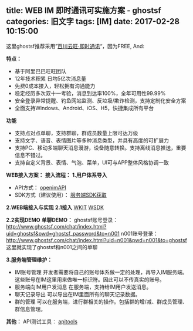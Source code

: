 title: WEB IM 即时通讯可实施方案 - ghostsf
categories: 旧文字
tags: [IM]
date: 2017-02-28 10:15:00
---
这里ghostsf推荐采用”[百川云旺·即时通讯](http://baichuan.taobao.com/product/im.htm?spm=a3c0d.8121653.1998907816.4.AsevqT)“，因为FREE, And:

**特点：**
-  基于阿里巴巴旺旺团队
-  12年技术积累 日均5亿次消息量
-  免费0成本接入，轻松拥有沟通能力
-  稳定经历多次双十一考验，消息到达率100%，全年可用性99.99%
-  安全登录异常提醒、钓鱼网站监测、反垃圾/欺诈检测，支持定制化安全方案
-  全面支持Windows、Android、iOS、H5，快捷集成所有平台

**功能**
-  支持点对点单聊，支持群聊，群成员数量上限可达万级
-  支持文字、语音、表情图片等多种消息类型，并具有高度的可扩展力
-  支持PC、移动多端聊天消息漫游，设备随意转换。支持离线消息推送，重要信息不错过。
-  支持自定义背景、表情、气泡、菜单，UI可与APP整体风格协调一致

**WEB接入方案：**
**接入流程：**
**1.用户体系导入**
- API方式：
[openimAPI](https://open.taobao.com/docs/api_list.htm?spm=a219a.7629065.0.0.sH5HpD&cid=20654)
- SDK方式（建议使用）：
[服务端SDK获取](http://baichuan.taobao.com/doc2/detail.htm?articleId=102556&docType=1&treeId=28)


**2.WEB端接入与实现**
**2.1接入**
 [WKIT](http://im.taobao.com/wkit_doc/?spm=a3c0d.7629140.0.0.wDvLTB)
 [WSDK](http://im.taobao.com/wsdk_doc/index.html)

**2.2实现DEMO**
 **单聊DEMO：**
 ghostsf账号登录：
 http://www.ghostsf.com/chat/index.html?uid=ghostsf&pwd=ghostsf_password&to=n001
 n001账号登录：
 http://www.ghostsf.com/chat/index.html?uid=n001&pwd=n001&to=ghostsf
 这里就实现了ghostsf和n001之间的单聊

**3.服务端管理维护：**
- IM账号管理
开发者需要将自己的账号体系做一定的处理，再导入IM服务端。这些账号在IM这里用来做唯一标识符。因此可以不传真实的账号。
- 服务端向IM用户发消息
在服务端，支持给IM用户发送消息。
- 聊天记录导出
可以导出在IM里面所有的聊天记录数据。
- 群的管理
可以在服务端，进行群相关的操作。包括群的增/减、群成员管理、群信息管理。 

**其他：**
API测试工具：
[apitools](http://open.taobao.com/apitools/apiTools.htm)
